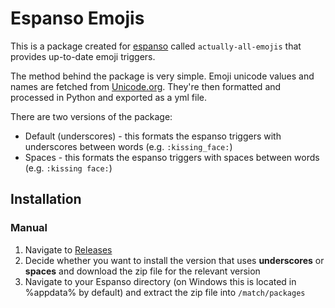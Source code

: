 # Espanso Emojis 
This is a package created for [espanso](https://espanso.org/) called `actually-all-emojis` that provides up-to-date emoji triggers.

The method behind the package is very simple. Emoji unicode values and names are fetched from [Unicode.org](https://unicode.org/emoji/charts/full-emoji-list.html). They're then formatted and processed in Python and exported as a yml file.

There are two versions of the package:
- Default (underscores) - this formats the espanso triggers with underscores between words (e.g. `:kissing_face:`)
- Spaces - this formats the espanso triggers with spaces between words (e.g. `:kissing face:`)

## Installation
### Manual
1. Navigate to [Releases](https://github.com/jobiewong/espanso-emojis/releases/tag/espanso)
2. Decide whether you want to install the version that uses **underscores** or **spaces** and download the zip file for the relevant version
3. Navigate to your Espanso directory (on Windows this is located in %appdata% by default) and extract the zip file into `/match/packages`
